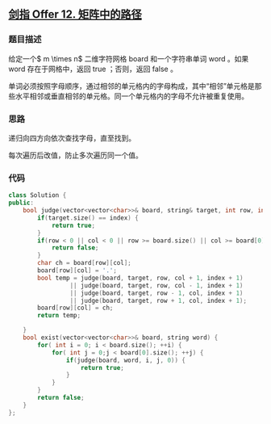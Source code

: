 ## [剑指 Offer 12. 矩阵中的路径](https://leetcode.cn/problems/ju-zhen-zhong-de-lu-jing-lcof/)

### 题目描述

给定一个$ m \times n$ 二维字符网格 board 和一个字符串单词 word 。如果 word 存在于网格中，返回 true ；否则，返回 false 。

单词必须按照字母顺序，通过相邻的单元格内的字母构成，其中“相邻”单元格是那些水平相邻或垂直相邻的单元格。同一个单元格内的字母不允许被重复使用。

### 思路

递归向四方向依次查找字母，直至找到。

每次遍历后改值，防止多次遍历同一个值。

### 代码

```c++
class Solution {
public:
    bool judge(vector<vector<char>>& board, string& target, int row, int col, int index) {
        if(target.size() == index) {
            return true;
        }
        if(row < 0 || col < 0 || row >= board.size() || col >= board[0].size() || board[row][col] != target[index]) {
            return false;
        }
        char ch = board[row][col];
        board[row][col] = '.';
        bool temp = judge(board, target, row, col + 1, index + 1)
                 || judge(board, target, row, col - 1, index + 1)
                 || judge(board, target, row - 1, col, index + 1)
                 || judge(board, target, row + 1, col, index + 1);
        board[row][col] = ch;
        return temp;

    }
    bool exist(vector<vector<char>>& board, string word) {
        for( int i = 0; i < board.size(); ++i) {
            for( int j = 0;j < board[0].size(); ++j) {
                if(judge(board, word, i, j, 0)) {
                    return true;
                }
            }
        }
        return false;
    }
};
```